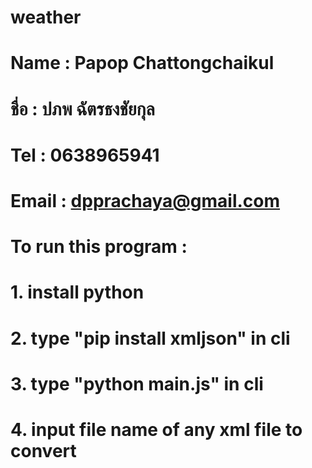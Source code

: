 # weather
# Name : Papop Chattongchaikul
# ชื่อ : ปภพ ฉัตรธงชัยกุล
# Tel : 0638965941
# Email : dpprachaya@gmail.com
# To run this program :
# 1. install python
# 2. type "pip install xmljson" in cli
# 3. type "python main.js" in cli
# 4. input file name of any xml file to convert